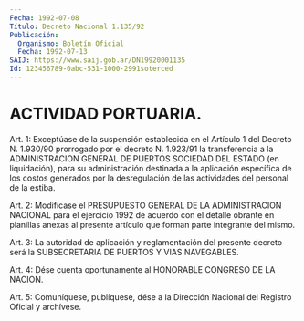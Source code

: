 ```yaml
---
Fecha: 1992-07-08
Título: Decreto Nacional 1.135/92
Publicación:
  Organismo: Boletín Oficial
  Fecha: 1992-07-13
SAIJ: https://www.saij.gob.ar/DN19920001135
Id: 123456789-0abc-531-1000-2991soterced
---
```

# ACTIVIDAD PORTUARIA.

<a id="1"></a>
Art. 1: Exceptúase de la suspensión establecida en el Artículo 1 del Decreto N. 1.930/90 prorrogado  por el decreto N. 1.923/91 la transferencia a la ADMINISTRACION GENERAL  DE  PUERTOS SOCIEDAD DEL ESTADO  (en  liquidación), para su administración  destinada  a  la aplicación específica  de los costos generados por la desregulación de las actividades del personal de la estiba.

<a id="2"></a>
Art. 2: Modifícase el PRESUPUESTO GENERAL DE LA ADMINISTRACION NACIONAL  para  el ejercicio 1992 de acuerdo con el detalle obrante en  planillas  anexas    al  presente  artículo  que  forman  parte integrante del mismo.

<a id="3"></a>
Art.  3:  La  autoridad  de  aplicación  y  reglamentación del presente  decreto  será  la  SUBSECRETARIA  DE  PUERTOS    Y   VIAS NAVEGABLES.

<a id="4"></a>
Art.  4: Dése cuenta oportunamente al HONORABLE CONGRESO DE LA NACION.

<a id="5"></a>
Art.  5: Comuníquese, publíquese, dése a la Dirección Nacional del Registro Oficial y archívese.